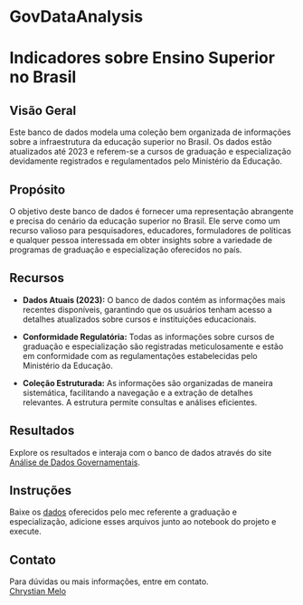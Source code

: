 # GovDataAnalysis
# Indicadores sobre Ensino Superior no Brasil

## Visão Geral

Este banco de dados modela uma coleção bem organizada de informações sobre a infraestrutura da educação superior no Brasil. Os dados estão atualizados até 2023 e referem-se a cursos de graduação e especialização devidamente registrados e regulamentados pelo Ministério da Educação.

## Propósito

O objetivo deste banco de dados é fornecer uma representação abrangente e precisa do cenário da educação superior no Brasil. Ele serve como um recurso valioso para pesquisadores, educadores, formuladores de políticas e qualquer pessoa interessada em obter insights sobre a variedade de programas de graduação e especialização oferecidos no país.

## Recursos

- **Dados Atuais (2023):** O banco de dados contém as informações mais recentes disponíveis, garantindo que os usuários tenham acesso a detalhes atualizados sobre cursos e instituições educacionais.

- **Conformidade Regulatória:** Todas as informações sobre cursos de graduação e especialização são registradas meticulosamente e estão em conformidade com as regulamentações estabelecidas pelo Ministério da Educação.

- **Coleção Estruturada:** As informações são organizadas de maneira sistemática, facilitando a navegação e a extração de detalhes relevantes. A estrutura permite consultas e análises eficientes.

## Resultados

Explore os resultados e interaja com o banco de dados através do site [Análise de Dados Governamentais](https://govdataanalysis.streamlit.app/).

## Instruções 

Baixe os [dados](https://dados.gov.br/dados/conjuntos-dados/indicadores-sobre-ensino-superior) oferecidos pelo mec referente a graduação e especialização, adicione esses arquivos junto ao notebook do projeto e execute.

## Contato

Para dúvidas ou mais informações, entre em contato. <br>
[Chrystian Melo](meloo.chrys@gmail.com)
